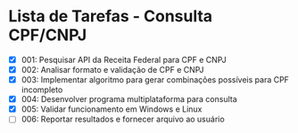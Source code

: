 # Lista de Tarefas - Consulta CPF/CNPJ

- [X] 001: Pesquisar API da Receita Federal para CPF e CNPJ
- [X] 002: Analisar formato e validação de CPF e CNPJ
- [X] 003: Implementar algoritmo para gerar combinações possíveis para CPF incompleto
- [X] 004: Desenvolver programa multiplataforma para consulta
- [X] 005: Validar funcionamento em Windows e Linux
- [ ] 006: Reportar resultados e fornecer arquivo ao usuário
